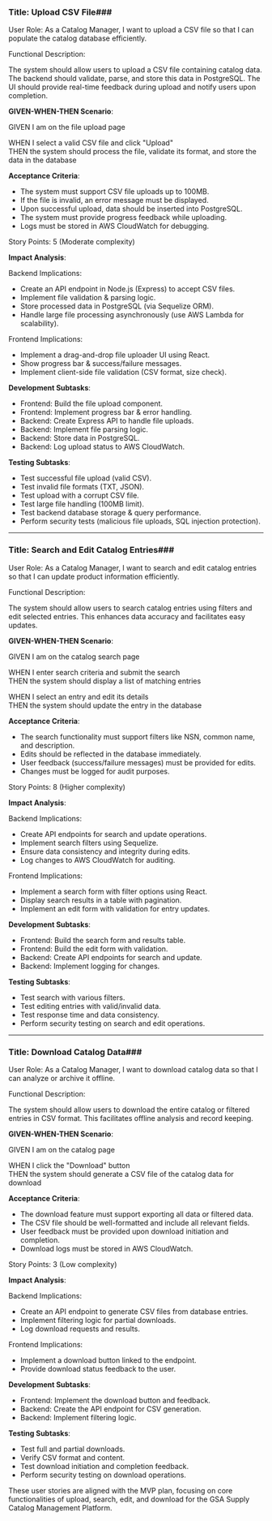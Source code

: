 ### **Title: Upload CSV File**###

User Role: As a Catalog Manager, I want to upload a CSV file so that I can populate the catalog database efficiently.

Functional Description:

The system should allow users to upload a CSV file containing catalog data. The backend should validate, parse, and store this data in PostgreSQL. The UI should provide real-time feedback during upload and notify users upon completion.

**GIVEN-WHEN-THEN Scenario**:

GIVEN I am on the file upload page

WHEN I select a valid CSV file and click "Upload"  
THEN the system should process the file, validate its format, and store the data in the database

**Acceptance Criteria**:

- The system must support CSV file uploads up to 100MB.
- If the file is invalid, an error message must be displayed.
- Upon successful upload, data should be inserted into PostgreSQL.
- The system must provide progress feedback while uploading.
- Logs must be stored in AWS CloudWatch for debugging.

Story Points: 5 (Moderate complexity)

**Impact Analysis**:

Backend Implications:

- Create an API endpoint in Node.js (Express) to accept CSV files.
- Implement file validation & parsing logic.
- Store processed data in PostgreSQL (via Sequelize ORM).
- Handle large file processing asynchronously (use AWS Lambda for scalability).

Frontend Implications:

- Implement a drag-and-drop file uploader UI using React.
- Show progress bar & success/failure messages.
- Implement client-side file validation (CSV format, size check).

**Development Subtasks**:

- Frontend: Build the file upload component.
- Frontend: Implement progress bar & error handling.
- Backend: Create Express API to handle file uploads.
- Backend: Implement file parsing logic.
- Backend: Store data in PostgreSQL.
- Backend: Log upload status to AWS CloudWatch.

**Testing Subtasks**:

- Test successful file upload (valid CSV).
- Test invalid file formats (TXT, JSON).
- Test upload with a corrupt CSV file.
- Test large file handling (100MB limit).
- Test backend database storage & query performance.
- Perform security tests (malicious file uploads, SQL injection protection).

---

### **Title: Search and Edit Catalog Entries**###

User Role: As a Catalog Manager, I want to search and edit catalog entries so that I can update product information efficiently.

Functional Description:

The system should allow users to search catalog entries using filters and edit selected entries. This enhances data accuracy and facilitates easy updates.

**GIVEN-WHEN-THEN Scenario**:

GIVEN I am on the catalog search page

WHEN I enter search criteria and submit the search  
THEN the system should display a list of matching entries

WHEN I select an entry and edit its details  
THEN the system should update the entry in the database

**Acceptance Criteria**:

- The search functionality must support filters like NSN, common name, and description.
- Edits should be reflected in the database immediately.
- User feedback (success/failure messages) must be provided for edits.
- Changes must be logged for audit purposes.

Story Points: 8 (Higher complexity)

**Impact Analysis**:

Backend Implications:

- Create API endpoints for search and update operations.
- Implement search filters using Sequelize.
- Ensure data consistency and integrity during edits.
- Log changes to AWS CloudWatch for auditing.

Frontend Implications:

- Implement a search form with filter options using React.
- Display search results in a table with pagination.
- Implement an edit form with validation for entry updates.

**Development Subtasks**:

- Frontend: Build the search form and results table.
- Frontend: Build the edit form with validation.
- Backend: Create API endpoints for search and update.
- Backend: Implement logging for changes.

**Testing Subtasks**:

- Test search with various filters.
- Test editing entries with valid/invalid data.
- Test response time and data consistency.
- Perform security testing on search and edit operations.

---

### **Title: Download Catalog Data**###

User Role: As a Catalog Manager, I want to download catalog data so that I can analyze or archive it offline.

Functional Description:

The system should allow users to download the entire catalog or filtered entries in CSV format. This facilitates offline analysis and record keeping.

**GIVEN-WHEN-THEN Scenario**:

GIVEN I am on the catalog page

WHEN I click the "Download" button  
THEN the system should generate a CSV file of the catalog data for download

**Acceptance Criteria**:

- The download feature must support exporting all data or filtered data.
- The CSV file should be well-formatted and include all relevant fields.
- User feedback must be provided upon download initiation and completion.
- Download logs must be stored in AWS CloudWatch.

Story Points: 3 (Low complexity)

**Impact Analysis**:

Backend Implications:

- Create an API endpoint to generate CSV files from database entries.
- Implement filtering logic for partial downloads.
- Log download requests and results.

Frontend Implications:

- Implement a download button linked to the endpoint.
- Provide download status feedback to the user.

**Development Subtasks**:

- Frontend: Implement the download button and feedback.
- Backend: Create the API endpoint for CSV generation.
- Backend: Implement filtering logic.

**Testing Subtasks**:

- Test full and partial downloads.
- Verify CSV format and content.
- Test download initiation and completion feedback.
- Perform security testing on download operations.

These user stories are aligned with the MVP plan, focusing on core functionalities of upload, search, edit, and download for the GSA Supply Catalog Management Platform.
